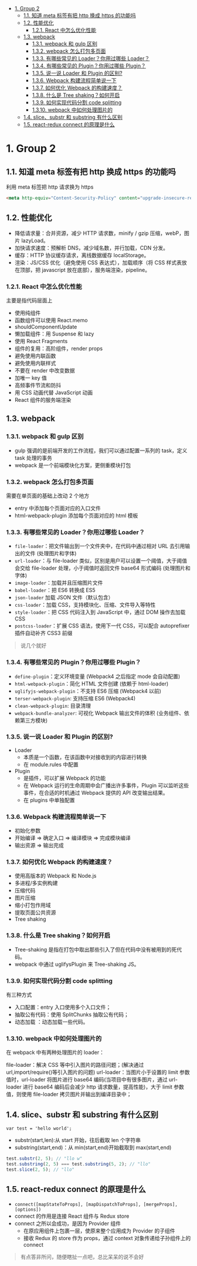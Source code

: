 <!-- TOC -->

- [1. Group 2](#1-group-2)
    - [1.1. 知道 meta 标签有把 http 换成 https 的功能吗](#11-知道-meta-标签有把-http-换成-https-的功能吗)
    - [1.2. 性能优化](#12-性能优化)
        - [1.2.1. React 中怎么优化性能](#121-react-中怎么优化性能)
    - [1.3. webpack](#13-webpack)
        - [1.3.1. webpack 和 gulp 区别](#131-webpack-和-gulp-区别)
        - [1.3.2. webpack 怎么打包多页面](#132-webpack-怎么打包多页面)
        - [1.3.3. 有哪些常见的 Loader？你用过哪些 Loader？](#133-有哪些常见的-loader你用过哪些-loader)
        - [1.3.4. 有哪些常见的 Plugin？你用过哪些 Plugin？](#134-有哪些常见的-plugin你用过哪些-plugin)
        - [1.3.5. 说一说 Loader 和 Plugin 的区别?](#135-说一说-loader-和-plugin-的区别)
        - [1.3.6. Webpack 构建流程简单说一下](#136-webpack-构建流程简单说一下)
        - [1.3.7. 如何优化 Webpack 的构建速度？](#137-如何优化-webpack-的构建速度)
        - [1.3.8. 什么是 Tree shaking？如何开启](#138-什么是-tree-shaking如何开启)
        - [1.3.9. 如何实现代码分割 code splitting](#139-如何实现代码分割-code-splitting)
        - [1.3.10. webpack 中如何处理图片的](#1310-webpack-中如何处理图片的)
    - [1.4. slice、substr 和 substring 有什么区别](#14-slicesubstr-和-substring-有什么区别)
    - [1.5. react-redux connect 的原理是什么](#15-react-redux-connect-的原理是什么)

<!-- /TOC -->

# 1. Group 2
## 1.1. 知道 meta 标签有把 http 换成 https 的功能吗

利用 meta 标签把 http 请求换为 https

```html
<meta http-equiv="Content-Security-Policy" content="upgrade-insecure-requests" />
```

## 1.2. 性能优化

- 降低请求量：合并资源，减少 HTTP 请求数，minify / gzip 压缩，webP，图片 lazyLoad。
- 加快请求速度：预解析 DNS，减少域名数，并行加载，CDN 分发。
- 缓存：HTTP 协议缓存请求，离线数据缓存 localStorage。
- 渲染：JS/CSS 优化（避免使用 CSS 表达式），加载顺序（将 CSS 样式表放在顶部，把 javascript 放在底部），服务端渲染，pipeline。

### 1.2.1. React 中怎么优化性能

主要是指代码层面上

- 使用纯组件
- 函数组件可以使用 React.memo
- shouldComponentUpdate
- 懒加载组件：用 Suspense 和 lazy
- 使用 React Fragments
- 组件的复用：高阶组件，render props
- 避免使用内联函数
- 避免使用内联样式
- 不要在 render 中改变数据
- 加唯一 key 值
- 高频事件节流和防抖
- 用 CSS 动画代替 JavaScript 动画
- React 组件的服务端渲染

## 1.3. webpack

### 1.3.1. webpack 和 gulp 区别

- gulp 强调的是前端开发的工作流程，我们可以通过配置一系列的 task，定义 task 处理的事务
- webpack 是一个前端模块化方案，更侧重模块打包

### 1.3.2. webpack 怎么打包多页面

需要在单页面的基础上改动 2 个地方

- entry 中添加每个页面对应的入口文件
- html-webpack-plugin 添加每个页面对应的 html 模板

### 1.3.3. 有哪些常见的 Loader？你用过哪些 Loader？

- `file-loader`：把文件输出到一个文件夹中，在代码中通过相对 URL 去引用输出的文件 (处理图片和字体)
- `url-loader`：与 file-loader 类似，区别是用户可以设置一个阈值，大于阈值会交给 file-loader 处理，小于阈值时返回文件 base64 形式编码 (处理图片和字体)
- `image-loader`：加载并且压缩图片文件
- `babel-loader`：把 ES6 转换成 ES5
- `json-loader` 加载 JSON 文件（默认包含）
- `css-loader`：加载 CSS，支持模块化、压缩、文件导入等特性
- `style-loader`：把 CSS 代码注入到 JavaScript 中，通过 DOM 操作去加载 CSS
- `postcss-loader`：扩展 CSS 语法，使用下一代 CSS，可以配合 autoprefixer 插件自动补齐 CSS3 前缀

> 说几个就好

### 1.3.4. 有哪些常见的 Plugin？你用过哪些 Plugin？

- `define-plugin`：定义环境变量 (Webpack4 之后指定 mode 会自动配置)
- `html-webpack-plugin`：简化 HTML 文件创建 (依赖于 html-loader)
- `uglifyjs-webpack-plugin`：不支持 ES6 压缩 (Webpack4 以前)
- `terser-webpack-plugin`: 支持压缩 ES6 (Webpack4)
- `clean-webpack-plugin`: 目录清理
- `webpack-bundle-analyzer`: 可视化 Webpack 输出文件的体积 (业务组件、依赖第三方模块)

### 1.3.5. 说一说 Loader 和 Plugin 的区别?

- Loader
  - 本质是一个函数，在该函数中对接收到的内容进行转换
  - 在 module.rules 中配置
- Plugin
  - 是插件，可以扩展 Webpack 的功能
  - 在 Webpack 运行的生命周期中会广播出许多事件，Plugin 可以监听这些事件，在合适的时机通过 Webpack 提供的 API 改变输出结果。
  - 在 plugins 中单独配置

### 1.3.6. Webpack 构建流程简单说一下

- 初始化参数
- 开始编译 => 确定入口 => 编译模块 => 完成模块编译
- 输出资源 => 输出完成

### 1.3.7. 如何优化 Webpack 的构建速度？

- 使用高版本的 Webpack 和 Node.js
- 多进程/多实例构建
- 压缩代码
- 图片压缩
- 缩小打包作用域
- 提取页面公共资源
- Tree shaking

### 1.3.8. 什么是 Tree shaking？如何开启

- Tree-shaking 是指在打包中取出那些引入了但在代码中没有被用到的死代码。
- webpack 中通过 uglifysPlugin 来 Tree-shaking JS。

### 1.3.9. 如何实现代码分割 code splitting

有三种方式

- 入口配置：entry 入口使用多个入口文件；
- 抽取公有代码：使用 SplitChunks 抽取公有代码；
- 动态加载 ：动态加载一些代码。

### 1.3.10. webpack 中如何处理图片的

在 webpack 中有两种处理图片的 loader：

file-loader：解决 CSS 等中引入图片的路径问题；(解决通过 url,import/require()等引入图片的问题)
url-loader：当图片小于设置的 limit 参数值时，url-loader 将图片进行 base64 编码(当项目中有很多图片，通过 url-loader 进行 base64 编码后会减少 http 请求数量，提高性能)，大于 limit 参数值，则使用 file-loader 拷贝图片并输出到编译目录中；

## 1.4. slice、substr 和 substring 有什么区别

`var test = 'hello world';`

- substr(start,len):从 start 开始，往后截取 len 个字符串
- substring(start,end)：从 min(start,end)开始截取到 max(start,end)

```js
test.substr(2, 5); // "llo w"
test.substring(2, 5) === test.substring(5, 2); // "llo"
test.slice(2, 5); // "llo"
```

## 1.5. react-redux connect 的原理是什么

- `connect([mapStateToProps], [mapDispatchToProps], [mergeProps], [options])`
- connect 的作用是连接 React 组件与 Redux store
- connect 之所以会成功，是因为 Provider 组件
  - 在原应用组件上包裹一层，使原来整个应用成为 Provider 的子组件
  - 接收 Redux 的 store 作为 props，通过 context 对象传递给子孙组件上的 connect

> 有点答非所问，随便瞎扯一点吧，总比呆呆的说不会好
